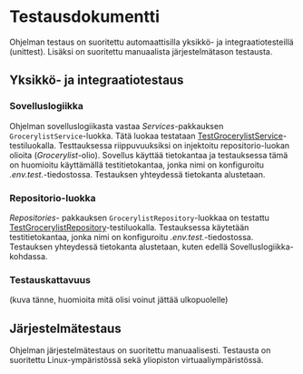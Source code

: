 # Testausdokumentti

Ohjelman testaus on suoritettu automaattisilla yksikkö- ja integraatiotesteillä (unittest). Lisäksi on suoritettu manuaalista järjestelmätason testausta.


## Yksikkö- ja integraatiotestaus
### Sovelluslogiikka

Ohjelman sovelluslogiikasta vastaa *Services*-pakkauksen ```GrocerylistService```-luokka. Tätä luokaa testataan [TestGrocerylistService](https://github.com/ounisk/ot_harjoitustyo/blob/master/src/tests/grocerylist_services_test.py)-testiluokalla.
Testtauksessa riippuvuuksiksi on injektoitu repositorio-luokan olioita (*Grocerylist*-olio).
Sovellus käyttää tietokantaa ja testauksessa tämä on huomioitu käyttämällä testitietokantaa, jonka nimi on konfiguroitu *.env.test.*-tiedostossa.
Testauksen yhteydessä tietokanta alustetaan.

### Repositorio-luokka
*Repositories*- pakkauksen ```GrocerylistRepository```-luokkaa on testattu [TestGrocerylistRepository](https://github.com/ounisk/ot_harjoitustyo/blob/master/src/tests/grocerylist_repository_test.py)-testiluokalla. Testauksessa käytetään testitietokantaa, jonka 
nimi on konfiguroitu *.env.test.*-tiedostossa. Testauksen yhteydessä tietokanta alustetaan, kuten edellä Sovelluslogiikka-kohdassa.

### Testauskattavuus

(kuva tänne, huomioita mitä olisi voinut jättää ulkopuolelle)



## Järjestelmätestaus

Ohjelman järjestelmätestaus on suoritettu manuaalisesti. Testausta on suoritettu Linux-ympäristössä sekä yliopiston virtuaaliympäristössä.



